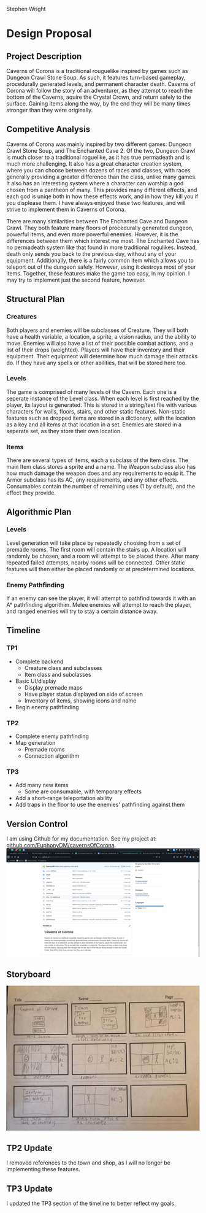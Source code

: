 Stephen Wright

# Design Proposal

## Project Description
Caverns of Corona is a traditional rouguelike inspired by games such as Dungeon Crawl Stone Soup. As such, it features turn-based gameplay, procedurally generated levels, and permanent character death. Caverns of Corona will follow the story of an adventurer, as they attempt to reach the bottom of the Caverns, aquire the Crystal Crown, and return safely to the surface. Gaining items along the way, by the end they will be many times stronger than they were originally.
 

## Competitive Analysis
Caverns of Corona was mainly inspired by two different games: Dungeon Crawl Stone Soup, and The Enchanted Cave 2. Of the two, Dungeon Crawl is much closer to a traditional roguelike, as it has true permadeath and is much more challenging. It also has a great character creation system, where you can choose between dozens of races and classes, with races generally providing a greater difference than the class, unlike many games. It also has an interesting system where a character can worship a god chosen from a pantheon of many. This provides many different effects, and each god is uniqe both in how these effects work, and in how they kill you if you displease them. I have always enjoyed these two features, and will strive to implement them in Caverns of Corona. 

There are many similarities between The Enchanted Cave and Dungeon Crawl. They both feature many floors of procedurally generated dungeon, powerful items, and even more powerful enemies. However, it is the differences between them which interest me most. The Enchanted Cave has no permadeath system like that found in more traditional rogulikes. Instead, death only sends you back to the previous day, without any of your equipment. Additionally, there is a fairly common item which allows you to teleport out of the dungeon safely. However, using it destroys most of your items. Together, these features make the game too easy, in my opinion. I may try to implement just the second feature, however. 

## Structural Plan
### Creatures
Both players and enemies will be subclasses of Creature. They will both have a health variable, a location, a sprite, a vision radius, and the ability to move. Enemies will also have a list of their possible combat actions, and a list of their drops (weighted). Players will have their inventory and their equipment. Their equipment will determine how much damage their attacks do. If they have any spells or other abilities, that will be stored here too. 

### Levels
The game is comprised of many levels of the Cavern. Each one is a seperate instance of the Level class. When each level is first reached by the player, its layout is generated. This is stored in a string/text file with various characters for walls, floors, stairs, and other static features. Non-static features such as dropped items are stored in a dictionary, with the location as a key and all items at that location in a set. Enemies are stored in a seperate set, as they store their own location. 

### Items
There are several types of items, each a subclass of the Item class. The main Item class stores a sprite and a name. The Weapon subclass also has how much damage the weapon does and any requirements to equip it. The Armor subclass has its AC, any requirements, and any other effects. Consumables contain the number of remaining uses (1 by default), and the effect they provide. 

## Algorithmic Plan
### Levels
Level generation will take place by repeatedly choosing from a set of premade rooms. The first room will contain the stairs up. A location will randomly be chosen, and a room will attempt to be placed there. After many repeated failed attempts, nearby rooms will be connected. Other static features will then either be placed randomly or at predetermined locations. 

### Enemy Pathfinding
 If an enemy can see the player, it will attempt to pathfind towards it with an A* pathfinding algorithim. Melee enemies will attempt to reach the player, and ranged enemies will try to stay a certain distance away. 

## Timeline
### TP1
- Complete backend
	- Creature class and subclasses
	- Item class and subclasses
- Basic UI/display
	- Display premade maps
	- Have player status displayed on side of screen
	- Inventory of items, showing icons and name
- Begin enemy pathfinding

### TP2
- Complete enemy pathfinding
- Map generation
	- Premade rooms
	- Connection algorithm

### TP3
- Add many new items
	- Some are consumable, with temporary effects
- Add a short-range teleportation ability
- Add traps in the floor to use the enemies' pathfinding against them
 
## Version Control
I am using Github for my documentation. See my project at: [github.com/EuphonyDM/cavernsOfCorona](https://github.com/EuphonyDM/cavernsOfCorona). 
![](github.png)

## Storyboard
![](storyboard.jpeg)

## TP2 Update
I removed references to the town and shop, as I will no longer be implementing these features. 

## TP3 Update
I updated the TP3 section of the timeline to better reflect my goals. 